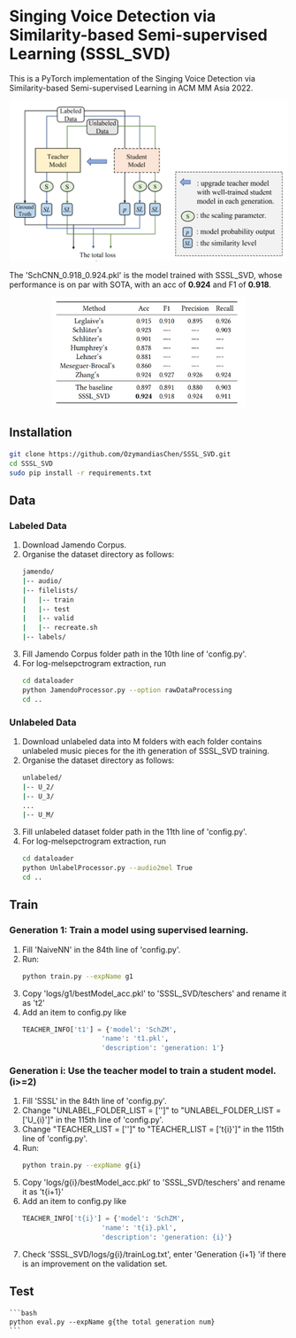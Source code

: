 # Singing Voice Detection via Similarity-based Semi-supervised Learning (SSSL_SVD)    

This is a PyTorch implementation of the Singing Voice Detection via Similarity-based Semi-supervised Learning in ACM MM Asia 2022.       
<div align=center><img width="520" height="290" src="./figs/SSSL_SVD_method.png" alt="Singing Voice Detection via Similarity-based Semi-supervised Learning"/></div>  
    
The 'SchCNN_0.918_0.924.pkl' is the model trained with SSSL_SVD, whose performance is on par with SOTA, with an acc of <strong>0.924</strong> and F1 of <strong>0.918</strong>.    
<div align=center><img width="350" height="200" src="./figs/SSSL_SVD_results.png" alt="Performance Comparison  on Jamendo Corpus"/></div>

## Installation    
```bash     
git clone https://github.com/OzymandiasChen/SSSL_SVD.git
cd SSSL_SVD
sudo pip install -r requirements.txt
```

## Data    
### Labeled Data    
1. Download Jamendo Corpus.    
2. Organise the dataset directory as follows:    
	```bash
	jamendo/
	|-- audio/
	|-- filelists/
	|	|-- train
	|	|-- test
	|	|-- valid
	|	|-- recreate.sh
	|-- labels/
	```
3. Fill Jamendo Corpus folder path in the 10th line of 'config.py'.    
4. For log-melsepctrogram extraction, run        
	```bash
	cd dataloader
	python JamendoProcessor.py --option rawDataProcessing
	cd ..
	```      
### Unlabeled Data      
1. Download unlabeled data into M folders with each folder contains unlabeled music pieces for the ith generation of SSSL_SVD training.     
2. Organise the dataset directory as follows:  
	```bash
	unlabeled/
	|-- U_2/
	|-- U_3/
	...
	|-- U_M/
	```
3. Fill unlabeled dataset folder path in the 11th line of 'config.py'.    
4. For log-melsepctrogram extraction, run        
	```bash
	cd dataloader
	python UnlabelProcessor.py --audio2mel True
	cd ..
	```    

## Train  
### Generation 1: Train a model using supervised learning.    
1. Fill 'NaiveNN' in the 84th line of 'config.py'.    
2. Run:
	```bash
	python train.py --expName g1
	```
3. Copy 'logs/g1/bestModel_acc.pkl' to 'SSSL_SVD/teschers' and rename it as 't2' 
4. Add an item to config.py like
	```python
	TEACHER_INFO['t1'] = {'model': 'SchZM', 
						'name': 't1.pkl',
						'description': 'generation: 1'}
	```
### Generation i: Use the teacher model to train a student model. (i>=2) 
1. Fill 'SSSL' in the 84th line of 'config.py'.   
2. Change "UNLABEL_FOLDER_LIST = ['']" to "UNLABEL_FOLDER_LIST = ['U_{i}']" in the 115th line of 'config.py'.  
3. Change "TEACHER_LIST = ['']" to "TEACHER_LIST = ['t{i}']" in the 115th line of 'config.py'.   
4. Run:
	```bash
	python train.py --expName g{i}
	```
5. Copy 'logs/g{i}/bestModel_acc.pkl' to 'SSSL_SVD/teschers' and rename it as 't{i+1}' 
6. Add an item to config.py like
	```python
	TEACHER_INFO['t{i}'] = {'model': 'SchZM', 
						'name': 't{i}.pkl',
						'description': 'generation: {i}'}
	```
7. Check 'SSSL_SVD/logs/g{i}/trainLog.txt', enter 'Generation {i+1} 'if there is an improvement on the validation set.   

## Test   
	```bash
	python eval.py --expName g{the total generation num}    
	```







